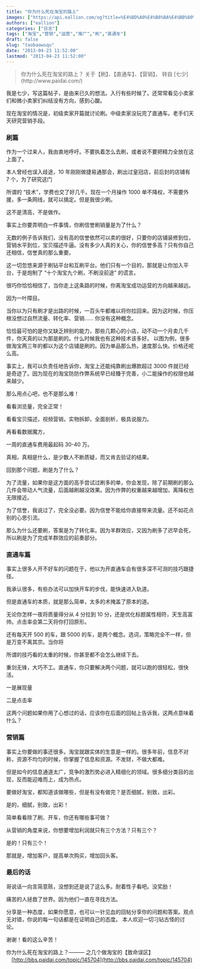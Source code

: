 ```yaml
---
title: "你为什么死在淘宝的路上"
images: ["https://api.eallion.com/og?title=%E4%BD%A0%E4%B8%BA%E4%BB%80%E4%B9%88%E6%AD%BB%E5%9C%A8%E6%B7%98%E5%AE%9D%E7%9A%84%E8%B7%AF%E4%B8%8A"]
authors: ["eallion"]
categories: ["日志"]
tags: ["淘宝","营销","运营","推广","刷","直通车"]
draft: false
slug: "taobaowuqu"
date: "2013-04-23 11:52:00"
lastmod: "2013-04-23 11:52:00"
---
```


<blockquote > 你为什么死在淘宝的路上？ 关于【刷】、【直通车】、【营销】。
转自 [七少](http://www.paidai.com/)</blockquote> 我是七少，写这篇帖子，是由来已久的想法。入行有些时候了。还常常看见小卖家们和微小卖家们纠结没有方向，感到心酸。

 现在淘宝的情况是，初级卖家开篇就讨论刷。中级卖家没玩完了直通车。老手们天天研究营销手段。

### 刷篇

 作为一个过来人，我由衷地呼吁。不要执着怎么去刷，或者说不要把精力全放在这上面了。

 本人曾经也误入歧途，10 年刚刚做捷易通那会，刷出过皇冠店，前后封的店铺有 7 个，为了研究这门

 所谓的 “技术”，学费也交了好几千。现在一个月操作 1000 单不降权，不需要外援，多一条网线，就可以搞定。但是我很少刷。

 这不是清高，不是做作。

 事实上你要弄明白一件事情，你刷信誉刷销量是为了什么？

 无数的例子告诉我们，没有高的信誉依然可以卖的很好，只要你的店铺装修到位，营销水平到位，宝贝描述牛逼。没有多少人真的关心，你的信誉多高？只有你自己还相信，信誉真的那么重要。

 这一切忽悠来源于刷钻平台和互刷平台。他们只有一个目的，那就是让你加入平台，于是炮制了 “十个淘宝九个刷，不刷没前途” 的谎言。

 很巧你恰恰相信了，当你走上这条路的时候，你离淘宝成功运营的方向越来越远。

 因为一叶障目。

  当你以为只有刷才是出路的时候，一百头牛都难以将你拉回来。因为这时候，你压根没想过自然流量、转化率、营销…… 你没有这种概念。

 恰恰最可怕的是你又缺乏辨别的能力，那些几颗心的小店，动不动一个月卖几千件，你天真的以为那是刷的。什么时候我也有这种技术该多好。<!--more-->
 以图为例，很多做淘宝两三年的都以为这个店铺是刷的。因为单品那么热，速度那么快。价格还呢么高。

 事实上，我可以负责任地告诉你，淘宝上还能纯靠刷出爆款超过 3000 件就已经是奇迹了。因为现在的淘宝防防作弊系统早已经臻于完善，小二能操作的权限也越来越少。

 那么用点心吧，也不是那么难！

 看看浏览量，完全正常！

 看看宝贝描述，视频营销，实物拆卸，全面剖析，极具说服力。

 再看看数据魔方，

 一周的直通车费用最起码 30-40 万。

 真相，真相是什么，是少数人不断质疑，而又肯去验证的结果。

 回到那个问题，刷是为了什么？

 为了流量，如果你是这方面的高手尝试过刷多的单，你会发现，除了前期刷的那么几件会带动人气流量，后面越刷越没效果。因为作弊的权重越来越增加，离降权也无限接近。

 为了信誉，我说过了，完全没必要。因为信誉不能给你直接带来流量。还不如花点别的心思引流。

 那么为什么还要刷，答案是为了转化率。因为羊群效应，又因为刷多了迟早会死，所以刷是为了完成羊群效应的前奏部分。

### 直通车篇

 事实上很多人开不好车的问题在于，他以为开直通车会有很多深不可测的技巧跟捷径。

 我承认很多，有些办法可以加快开车的步伐，能快速进入轨道。

 但是直通车的本质，就是那么简单，太多的术掩盖了原本的道。

 无论你怎样一夜将质量得分从 4 分拉到 10 分，还是优化标题属性相符，天生高富帅。点击率会第二天将你打回原形。

 还有每天开 500 的车，跟 5000 的车，是两个概念。选词，策略完全不一样，但是万变不离其宗。当你将

 所谓的技巧看的太重的时候，你甚至都不会怎么继续下去。

 重剑无锋，大巧不工。直通车，你只要解决两个问题，就可以跑的很轻松，很快活。

 一是展现量

 二是点击率

 这两个问题如果你用了心想过的话，应该你在后面的回帖上告诉我，这两点意味着什么？

### 营销篇

 事实上你要做的事还很多。淘宝就跟实体的生意是一样的。很多年前，信息不对称，资源不均匀的时候，你掌握了信息和资源。不发财，不做大都难。

 但是如今的信息通道太广，竞争的激烈势必进入精细化的领域。很多细分类目的出现，反而能迎难而上，成为热点。

 要做好淘宝，都知道该做哪些，但是有没有做完？是否细腻，别致，出彩。

 是的，细腻，别致，出彩！

 简单看看除了刷、开车，你还有哪些事可做？

 从营销的角度来说，你想要增加利润就只有三个方法？只有三个？

 是的！只有三个！

 那就是，增加客户，提高单次购买，增加回头客。

### 最后的话

 哥说话一向言简意赅，没想到还是说了这么多。耐着性子看吧。没奖励！

 痛苦的人拯救了世界。因为他们一直在寻找方法。

 分享是一种态度，如果你愿意，也可以一针见血的回帖分享你的问题和答案。观点无对错，你说的每一句话都是在证明自己的态度。  本人欢迎一切刁钻古怪的讨论。

 谢谢！看的这么辛苦！

 你为什么死在淘宝的路上？——— 之几个做淘宝的【致命误区】
　[http://bbs.paidai.com/topic/145704](http://bbs.paidai.com/topic/145704)
